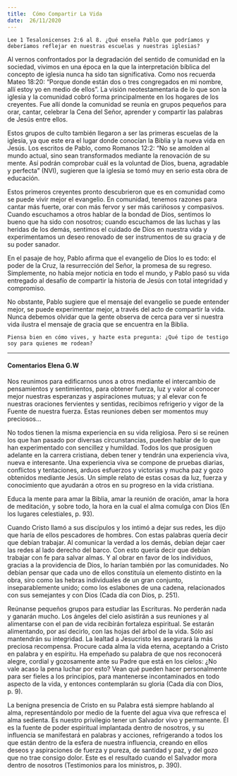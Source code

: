 ```yaml
---
title:  Cómo Compartir La Vida
date:  26/11/2020
---
```


`Lee 1 Tesalonicenses 2:6 al 8. ¿Qué enseña Pablo que podríamos y deberíamos reflejar en nuestras escuelas y nuestras iglesias?`

Al vernos confrontados por la degradación del sentido de comunidad en la sociedad, vivimos en una época en la que la interpretación bíblica del concepto de iglesia nunca ha sido tan significativa. Como nos recuerda Mateo 18:20: “Porque donde están dos o tres congregados en mi nombre, allí estoy yo en medio de ellos”. La visión neotestamentaria de lo que son la iglesia y la comunidad cobró forma principalmente en los hogares de los creyentes. Fue allí donde la comunidad se reunía en grupos pequeños para orar, cantar, celebrar la Cena del Señor, aprender y compartir las palabras de Jesús entre ellos.

Estos grupos de culto también llegaron a ser las primeras escuelas de la iglesia, ya que este era el lugar donde conocían la Biblia y la nueva vida en Jesús. Los escritos de Pablo, como Romanos 12:2: “No se amolden al mundo actual, sino sean transformados mediante la renovación de su mente. Así podrán comprobar cuál es la voluntad de Dios, buena, agradable y perfecta” (NVI), sugieren que la iglesia se tomó muy en serio esta obra de educación.

Estos primeros creyentes pronto descubrieron que es en comunidad como se puede vivir mejor el evangelio. En comunidad, tenemos razones para cantar más fuerte, orar con más fervor y ser más cariñosos y compasivos. Cuando escuchamos a otros hablar de la bondad de Dios, sentimos lo bueno que ha sido con nosotros; cuando escuchamos de las luchas y las heridas de los demás, sentimos el cuidado de Dios en nuestra vida y experimentamos un deseo renovado de ser instrumentos de su gracia y de su poder sanador.

En el pasaje de hoy, Pablo afirma que el evangelio de Dios lo es todo: el poder de la Cruz, la resurrección del Señor, la promesa de su regreso. Simplemente, no había mejor noticia en todo el mundo, y Pablo pasó su vida entregado al desafío de compartir la historia de Jesús con total integridad y compromiso.

No obstante, Pablo sugiere que el mensaje del evangelio se puede entender mejor, se puede experimentar mejor, a través del acto de compartir la vida. Nunca debemos olvidar que la gente observa de cerca para ver si nuestra vida ilustra el mensaje de gracia que se encuentra en la Biblia.

`Piensa bien en cómo vives, y hazte esta pregunta: ¿Qué tipo de testigo soy para quienes me rodean?`

---

#### Comentarios Elena G.W

Nos reunimos para edificarnos unos a otros mediante el intercambio de pensamientos y sentimientos, para obtener fuerza, luz y valor al conocer mejor nuestras esperanzas y aspiraciones mutuas; y al elevar con fe nuestras oraciones fervientes y sentidas, recibimos refrigerio y vigor de la Fuente de nuestra fuerza. Estas reuniones deben ser momentos muy preciosos…

No todos tienen la misma experiencia en su vida religiosa. Pero si se reúnen los que han pasado por diversas circunstancias, pueden hablar de lo que han experimentado con sencillez y humildad. Todos los que prosiguen adelante en la carrera cristiana, deben tener y tendrán una experiencia viva, nueva e interesante. Una experiencia viva se compone de pruebas diarias, conflictos y tentaciones, arduos esfuerzos y victorias y mucha paz y gozo obtenidos mediante Jesús. Un simple relato de estas cosas da luz, fuerza y conocimiento que ayudarán a otros en su progreso en la vida cristiana.

Educa la mente para amar la Biblia, amar la reunión de oración, amar la hora de meditación, y sobre todo, la hora en la cual el alma comulga con Dios (En los lugares celestiales, p. 93).

Cuando Cristo llamó a sus discípulos y los intimó a dejar sus redes, les dijo que haría de ellos pescadores de hombres. Con estas palabras quería decir que debían trabajar. Al comunicar la verdad a los demás, debían dejar caer las redes al lado derecho del barco. Con esto quería decir que debían trabajar con fe para salvar almas. Y al obrar en favor de los individuos, gracias a la providencia de Dios, lo harían también por las comunidades. No debían pensar que cada uno de ellos constituía un elemento distinto en la obra, siro como las hebras individuales de un gran conjunto, inseparablemente unido; como los eslabones de una cadena, relacionados con sus semejantes y con Dios (Cada día con Dios, p. 251).

Reúnanse pequeños grupos para estudiar las Escrituras. No perderán nada y ganarán mucho. Los ángeles del cielo asistirán a sus reuniones y al alimentarse con el pan de vida recibirán fortaleza espiritual. Se estarán alimentando, por así decirlo, con las hojas del árbol de la vida. Sólo así mantendrán su integridad. La lealtad a Jesucristo les asegurará la más preciosa recompensa. Procure cada alma la vida eterna, aceptando a Cristo en palabra y en espíritu. Ha empeñado su palabra de que nos reconocerá alegre, cordial y gozosamente ante su Padre que está en los cielos: ¿No vale acaso la pena luchar por esto? Vean qué pueden hacer personalmente para ser fieles a los principios, para mantenerse incontaminados en todo aspecto de la vida, y entonces contemplarán su gloria (Cada día con Dios, p. 9).

La benigna presencia de Cristo en su Palabra está siempre hablando al alma, representándolo por medio de la fuente del agua viva que refresca el alma sedienta. Es nuestro privilegio tener un Salvador vivo y permanente. Él es la fuente de poder espiritual implantada dentro de nosotros, y su influencia se manifestará en palabras y acciones, refrigerando a todos los que están dentro de la esfera de nuestra influencia, creando en ellos deseos y aspiraciones de fuerza y pureza, de santidad y paz, y del gozo que no trae consigo dolor. Este es el resultado cuando el Salvador mora dentro de nosotros (Testimonios para los ministros, p. 390).